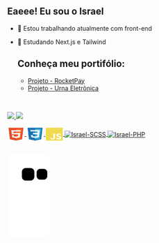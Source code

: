 ## Eaeee! Eu sou o Israel 

- 🔭 Estou trabalhando atualmente com front-end
- 🌱 Estudando Next.js e Tailwind

  ## Conheça meu portifólio:  
  
  - <a href="https://rocketpay-beta-olive.vercel.app/" target="_blank">Projeto - RocketPay</a>
  - <a href="https://projeto-urna-eletronica-eta.vercel.app/" target="_blank">Projeto - Urna Eletrônica</a>

##

<br>

<div align="left">
  <a href="https://github.com/israelVictorZ">
  <img height="180em" src="https://github-readme-stats.vercel.app/api?username=israelVictorZ&show_icons=true&theme=tokyonight&include_all_commits=true&count_private=true"/>
  <img height="180em" src="https://github-readme-stats.vercel.app/api/top-langs/?username=israelVictorZ&layout=compact&langs_count=7&theme=tokyonight"/>
</div>


<div style="display: inline_block"><br>
  <img align="center" alt="Israel-HTML" height="30" width="40" src="https://raw.githubusercontent.com/devicons/devicon/master/icons/html5/html5-original.svg">
  <img align="center" alt="Israel-CSS" height="30" width="40" src="https://raw.githubusercontent.com/devicons/devicon/master/icons/css3/css3-original.svg">
  <img align="center" alt="Israel-Js" height="30" width="40" src="https://raw.githubusercontent.com/devicons/devicon/master/icons/javascript/javascript-plain.svg">
  <img align="center" alt="Israel-SCSS" height="30" width="40" src="https://cdn.jsdelivr.net/gh/devicons/devicon/icons/sass/sass-original.svg">
  <img align="center" alt="Israel-PHP" height="30" width="40" src="https://cdn.jsdelivr.net/gh/devicons/devicon/icons/php/php-plain.svg">
</div>

##


<div> 
 
  ![Snake animation](https://github.com/israelVictorZ/israelVictorZ/blob/output/github-contribution-grid-snake.svg)
 
</div>
